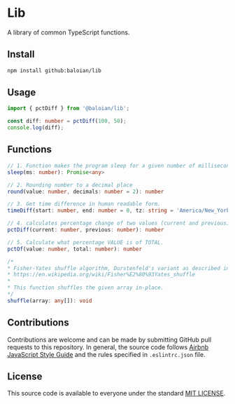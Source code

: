 # Lib
A library of common TypeScript functions.

## Install
```bash
npm install github:baloian/lib
```

## Usage
```typescript
import { pctDiff } from '@baloian/lib';

const diff: number = pctDiff(100, 50);
console.log(diff);
```

## Functions
```typescript
// 1. Function makes the program sleep for a given number of milliseconds.
sleep(ms: number): Promise<any>

// 2. Rounding number to a decimal place
round(value: number, decimals: number = 2): number

// 3. Get time difference in human readable form.
timeDiff(start: number, end: number = 0, tz: string = 'America/New_York'): string

// 4. calculates percentage change of two values (current and previous).
pctDiff(current: number, previous: number): number

// 5. Calculate what percentage VALUE is of TOTAL.
pctOf(value: number, total: number): number

/*
* Fisher-Yates shuffle algorithm, Durstenfeld's variant as described in
* https://en.wikipedia.org/wiki/Fisher%E2%80%93Yates_shuffle
*
* This function shuffles the given array in-place.
*/
shuffle(array: any[]): void
```


## Contributions
Contributions are welcome and can be made by submitting GitHub pull requests
to this repository. In general, the source code follows
[Airbnb JavaScript Style Guide](https://github.com/airbnb/javascript) and the
rules specified in `.eslintrc.json` file.


## License
This source code is available to everyone under the standard
[MIT LICENSE](https://github.com/baloian/marcal/blob/master/LICENSE).
